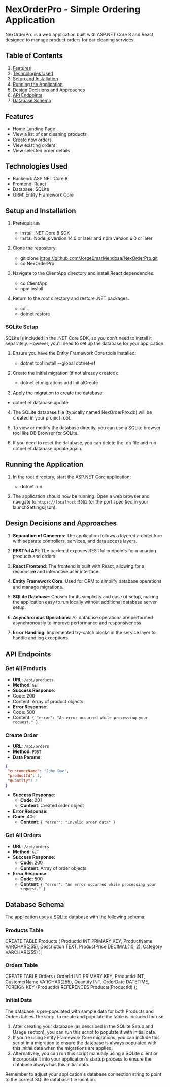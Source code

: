 # NexOrderPro - Simple Ordering Application

NexOrderPro is a web application built with ASP.NET Core 8 and React, designed to manage product orders for car cleaning services.

## Table of Contents
1. [Features](#features)
2. [Technologies Used](#technologies-used)
3. [Setup and Installation](#setup-and-installation)
4. [Running the Application](#running-the-application)
5. [Design Decisions and Approaches](#design-decisions-and-approaches)
6. [API Endpoints](#api-endpoints)
7. [Database Schema](#database-schema)

## Features
- Home Landing Page
- View a list of car cleaning products
- Create new orders
- View existing orders
- View selected order details

## Technologies Used

- Backend: ASP.NET Core 8
- Frontend: React
- Database: SQLite
- ORM: Entity Framework Core

## Setup and Installation

1. Prerequisites
   - Install .NET Core 8 SDK
   - Install Node.js version 14.0 or later and npm version 6.0 or later

2. Clone the repository:
   - git clone https://github.com/Jorge0marMendoza/NexOrderPro.git
   - cd NexOrderPro

3. Navigate to the ClientApp directory and install React dependencies:
   - cd ClientApp
   - npm install

5. Return to the root directory and restore .NET packages:
   - cd ..
   - dotnet restore
  
### SQLite Setup
SQLite is included in the .NET Core SDK, so you don't need to install it separately. However, you'll need to set up the database for your application:

1. Ensure you have the Entity Framework Core tools installed:
   - dotnet tool install --global dotnet-ef
     
2. Create the initial migration (if not already created):
   - dotnet ef migrations add InitialCreate
  
3. Apply the migration to create the database:
  - dotnet ef database update

4. The SQLite database file (typically named NexOrderPro.db) will be created in your project root.
   
5. To view or modify the database directly, you can use a SQLite browser tool like DB Browser for SQLite.

6. If you need to reset the database, you can delete the .db file and run dotnet ef database update again.

## Running the Application

1. In the root directory, start the ASP.NET Core application:
   - dotnet run

2. The application should now be running. Open a web browser and navigate to `https://localhost:5001` (or the port specified in your launchSettings.json).

## Design Decisions and Approaches

1. **Separation of Concerns**: The application follows a layered architecture with separate controllers, services, and data access layers.

2. **RESTful API**: The backend exposes RESTful endpoints for managing products and orders.

3. **React Frontend**: The frontend is built with React, allowing for a responsive and interactive user interface.

4. **Entity Framework Core**: Used for ORM to simplify database operations and manage migrations.

5. **SQLite Database**: Chosen for its simplicity and ease of setup, making the application easy to run locally without additional database server setup.

6. **Asynchronous Operations**: All database operations are performed asynchronously to improve performance and responsiveness.

7. **Error Handling**: Implemented try-catch blocks in the service layer to handle and log exceptions.


## API Endpoints

### Get All Products
- **URL**: `/api/products`
- **Method**: `GET`
- **Success Response**: 
- Code: 200
- Content: Array of product objects
- **Error Response**:
- Code: 500
- Content: `{ "error": "An error occurred while processing your request." }`

### Create Order
- **URL**: `/api/orders`
- **Method**: `POST`
- **Data Params**: 
```json
{
 "customerName": "John Doe",
 "productId": 1,
 "quantity": 2
}
```
- **Success Response**:
  - **Code**: 201  
  - **Content**: Created order object
- **Error Response**:
- **Code**: 400  
  - **Content**: `{ "error": "Invalid order data" }`

### Get All Orders
- **URL**: `/api/orders`
- **Method**: `GET`
- **Success Response**:  
  - **Code**: 200  
  - **Content**: Array of order objects  
- **Error Response**:  
  - **Code**: 500  
  - **Content**: `{ "error": "An error occurred while processing your request." }`


## Database Schema
The application uses a SQLite database with the following schema:

### Products Table

CREATE TABLE Products (
    ProductId INT PRIMARY KEY,
    ProductName VARCHAR(255),
    Description TEXT,
    ProductPrice DECIMAL(10, 2),
    Category VARCHAR(255)
);

### Orders Table

CREATE TABLE Orders (
    OrderId INT PRIMARY KEY,
    ProductId INT,
    CustomerName VARCHAR(255),
    Quantity INT,
    OrderDate DATETIME,
    FOREIGN KEY (ProductId) REFERENCES Products(ProductId)
);

### Initial Data
The database is pre-populated with sample data for both Products and Orders tables.The script to create and populate the table is included for use.

1. After creating your database (as described in the SQLite Setup and Usage section), you can run this script to populate it with initial data.
2. If you're using Entity Framework Core migrations, you can include this script in a migration to ensure the database is always populated with this initial data when the migrations are applied.
3. Alternatively, you can run this script manually using a SQLite client or incorporate it into your application's startup process to ensure the database always has this initial data.

Remember to adjust your application's database connection string to point to the correct SQLite database file location.

